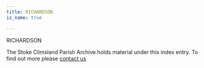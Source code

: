 ```yaml
---
title: RICHARDSON
is_name: true

---
```


RICHARDSON


The Stoke Climsland Parish Archive holds material under this index entry. To find out more please [contact us](/contact/)
